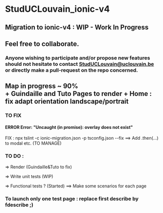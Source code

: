 # StudUCLouvain_ionic-v4
## Migration to ionic-v4 : WIP - Work In Progress
## Feel free to collaborate. 
### Anyone wishing to participate and/or propose new features should not hesitate to contact StudUCLouvain@uclouvain.be or directly make a pull-request on the repo concerned.

## Map in progress ~ 90%<br> + Guindaille and Tuto Pages to render + Home : fix adapt orientation landscape/portrait


### TO FIX
#### ERROR Error: "Uncaught (in promise): overlay does not exist"
FIX : npx tslint -c ionic-migration.json -p tsconfig.json --fix
==> Add .then(...) to modal etc. (TO MANAGE)


### TO DO :

=> Render (Guindaille&Tuto to fix)

=> Write unit tests (WIP)

=> Functional tests ? (Started)
==> Make some scenarios for each page


### To launch only one test page : replace first describe by fdescribe ;)
